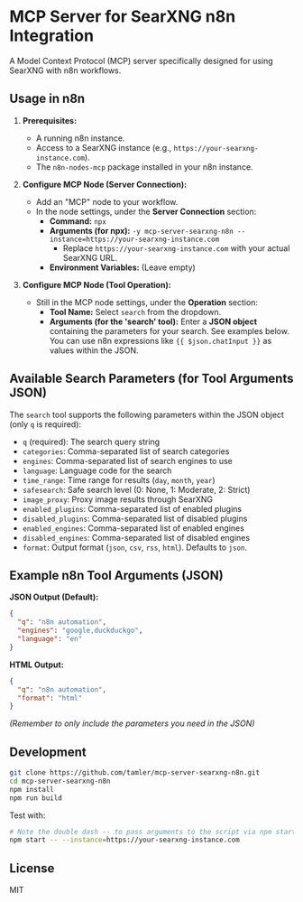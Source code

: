 # MCP Server for SearXNG n8n Integration

A Model Context Protocol (MCP) server specifically designed for using SearXNG with n8n workflows.

## Usage in n8n

1.  **Prerequisites:**

    - A running n8n instance.
    - Access to a SearXNG instance (e.g., `https://your-searxng-instance.com`).
    - The `n8n-nodes-mcp` package installed in your n8n instance.

2.  **Configure MCP Node (Server Connection):**

    - Add an "MCP" node to your workflow.
    - In the node settings, under the **Server Connection** section:
      - **Command:** `npx`
      - **Arguments (for npx):** `-y mcp-server-searxng-n8n --instance=https://your-searxng-instance.com`
        - Replace `https://your-searxng-instance.com` with your actual SearXNG URL.
      - **Environment Variables:** (Leave empty)

3.  **Configure MCP Node (Tool Operation):**
    - Still in the MCP node settings, under the **Operation** section:
      - **Tool Name:** Select `search` from the dropdown.
      - **Arguments (for the 'search' tool):** Enter a **JSON object** containing the parameters for your search. See examples below. You can use n8n expressions like `{{ $json.chatInput }}` as values within the JSON.

## Available Search Parameters (for Tool Arguments JSON)

The `search` tool supports the following parameters within the JSON object (only `q` is required):

- `q` (required): The search query string
- `categories`: Comma-separated list of search categories
- `engines`: Comma-separated list of search engines to use
- `language`: Language code for the search
- `time_range`: Time range for results (`day`, `month`, `year`)
- `safesearch`: Safe search level (0: None, 1: Moderate, 2: Strict)
- `image_proxy`: Proxy image results through SearXNG
- `enabled_plugins`: Comma-separated list of enabled plugins
- `disabled_plugins`: Comma-separated list of disabled plugins
- `enabled_engines`: Comma-separated list of enabled engines
- `disabled_engines`: Comma-separated list of disabled engines
- `format`: Output format (`json`, `csv`, `rss`, `html`). Defaults to `json`.

## Example n8n Tool Arguments (JSON)

**JSON Output (Default):**

```json
{
  "q": "n8n automation",
  "engines": "google,duckduckgo",
  "language": "en"
}
```

**HTML Output:**

```json
{
  "q": "n8n automation",
  "format": "html"
}
```

_(Remember to only include the parameters you need in the JSON)_

## Development

```bash
git clone https://github.com/tamler/mcp-server-searxng-n8n.git
cd mcp-server-searxng-n8n
npm install
npm run build
```

Test with:

```bash
# Note the double dash -- to pass arguments to the script via npm start
npm start -- --instance=https://your-searxng-instance.com
```

## License

MIT
